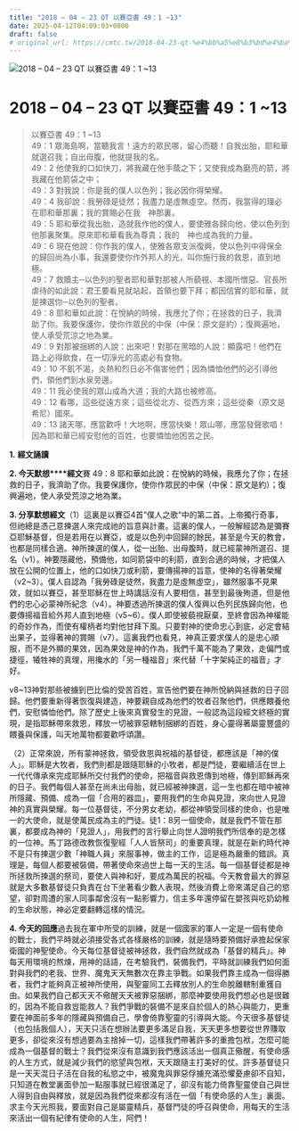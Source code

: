 ```yaml
---
title: "2018 – 04 – 23 QT 以賽亞書 49：1 ~13"
date: 2025-04-12T04:09:03+0800
draft: false
# original_url: https://cmtc.tw/2018-04-23-qt-%e4%bb%a5%e8%b3%bd%e4%ba%9e%e6%9b%b8-49%ef%bc%9a1-13
---
```


![2018 – 04 – 23 QT 以賽亞書 49：1 ~13](/images/qt.jpg   "2018 – 04 – 23 QT 以賽亞書 49：1 ~13")

# 2018 – 04 – 23 QT 以賽亞書 49：1 ~13

> 以賽亞書 49：1 ~13  
> 49：1 眾海島啊，當聽我言！遠方的眾民哪，留心而聽！自我出胎，耶和華就選召我；自出母腹，他就提我的名。  
> 49：2 他使我的口如快刀，將我藏在他手蔭之下；又使我成為磨亮的箭，將我藏在他箭袋之中；  
> 49：3 對我說：你是我的僕人以色列；我必因你得榮耀。  
> 49：4 我卻說：我勞碌是徒然；我盡力是虛無虛空。然而，我當得的理必在耶和華那裏；我的賞賜必在我　神那裏。  
> 49：5 耶和華從我出胎，造就我作他的僕人，要使雅各歸向他，使以色列到他那裏聚集。原來耶和華看我為尊貴；我的　神也成為我的力量。  
> 49：6 現在他說：你作我的僕人，使雅各眾支派復興，使以色列中得保全的歸回尚為小事，我還要使你作外邦人的光，叫你施行我的救恩，直到地極。  
> 49：7 救贖主─以色列的聖者耶和華對那被人所藐視、本國所憎惡、官長所虐待的如此說：君王要看見就站起，首領也要下拜；都因信實的耶和華，就是揀選你─以色列的聖者。  
> 49：8 耶和華如此說：在悅納的時候，我應允了你；在拯救的日子，我濟助了你。我要保護你，使你作眾民的中保（中保：原文是約）；復興遍地，使人承受荒涼之地為業。  
> 49：9 對那被捆綁的人說：出來吧！對那在黑暗的人說：顯露吧！他們在路上必得飲食，在一切淨光的高處必有食物。  
> 49：10 不飢不渴，炎熱和烈日必不傷害他們；因為憐恤他們的必引導他們，領他們到水泉旁邊。  
> 49：11 我必使我的眾山成為大道；我的大路也被修高。  
> 49：12 看哪，這些從遠方來；這些從北方、從西方來；這些從秦（原文是希尼）國來。  
> 49：13 諸天哪，應當歡呼！大地啊，應當快樂！眾山哪，應當發聲歌唱！因為耶和華已經安慰他的百姓，也要憐恤他困苦之民。

**1.** **經文誦讀**

**2. 今天默想****經文**賽 49：8 耶和華如此說：在悅納的時候，我應允了你；在拯救的日子，我濟助了你。我要保護你，使你作眾民的中保（中保：原文是約）；復興遍地，使人承受荒涼之地為業。

**3. 分享默想經文**（1）這裏是以賽亞4首“僕人之歌“中的第二首。上帝獨行奇事，但祂總是憑己意揀選人來完成祂的旨意與計畫。這裏的僕人，一般解經認為是彌賽亞耶穌基督，但是若用在以賽亞，或是以色列中回歸的餘民，甚至是今天的教會，也都是同樣合適。神所揀選的僕人，從一出胎、出母腹時，就已經蒙神所選召、提名（v1）。神要隱藏他，預備他，如同箭袋中的利箭，直到合適的時候，才把僕人放在公開的位置上，他的口如快刀或利箭，要傳揚神的旨意，使神的名得著榮耀（v2~3）。僕人自認為「我勞碌是徒然，我盡力是虛無虛空」，雖然服事不見果效，就如以賽亞，甚至耶穌在世上時講話沒有人要相信，甚至到最後殉道，但是他們的忠心必蒙神所紀念（v4）。神要透過所揀選的僕人復興以色列民族歸向他，也要傳揚福音給外邦人直到地極（v5~6）。僕人即使被藐視厭棄，至終會因為神權能的奇妙作為，而使有權柄者均對他甘拜下風。只要對神的使命忠心到底，必定會結出果子，並得著神的賞賜（v7）。這裏我們也看見，神真正要求僕人的是忠心順服，而不是外顯的果效，因為果效是神的作為，我們千萬不能為了果效，走偏門或捷徑，犧牲神的真理，用攙水的「另一種福音」來代替「十字架純正的福音」才好。

v8~13神對那些被擄到巴比倫的受苦百姓，宣告他們要在神所悅納與拯救的日子回歸。他們要重新得著恢復與建造，神要親自成為他們的牧者召聚他們，供應餵養他們，安慰憐恤他們。除了歷史上後來真實發生的見證，一般認為這段經文終極的實現，是指耶穌帶來救恩，釋放一切被罪惡轄制捆綁的百姓，身心靈得著屬靈豐盛的餵養與保護，叫天地萬物都要歡呼頌讚。

（2）正常來說，所有蒙神拯救，領受救恩與祝福的基督徒，都應該是「神的僕人」。耶穌是大牧者，我們則都是跟隨耶穌的小牧者，都是門徒，要繼續活在世上一代代傳承來完成耶穌所交付我們的使命，把福音與救恩傳到地極，傳到耶穌再來的日子。我們每個人甚至在尚未出母胎，就已經被神揀選，這一生也都在暗中被神所隱藏、預備、成為一個「合用的器皿」，要用我們的生命與見證，來向世人見證神的真實與榮耀。每一位基督徒，不分男女老幼，都從神領受同樣的使命，也是唯一的大使命，就是使萬民成為主的門徒。徒1：8另一個使命，就是我們不管在那裏，都要成為神的「見證人」，用我們的言行舉止向世人證明我們所信奉的是怎樣的一位神。馬丁路德改教恢復聖經「人人皆祭司」的重要真理，就是在新約時代神不是只有揀選少數「神職人員」來服事神，做主的工作，這是極為嚴重的錯誤。真理是，每個人都要被裝備，帶著使命來過世上每一天的生活。每一個基督徒都是神所拯救所揀選的祭司，要使人與神和好，要成為萬民的祝福。今天教會最大的罪惡就是大多數基督徒只負責在台下坐著看少數人表現，然後消費上帝來滿足自己的慾望，卻對周遭的家人同事鄰舍沒有一點影響力，信主多年還停留在嬰孩與吃奶幼稚的生命狀態，神必定要翻轉這樣的情況。

**4. 今天的回應**過去我在軍中所受的訓練，就是一個國家的軍人一定是一個有使命的戰士，我們平時就必須接受各式各樣嚴格的訓練，就是隨時要預備好承擔起保家衛國的神聖使命。今天每位基督徒被神拯救，我們自然就成為「基督的精兵」。神每天用環境的熬煉，用神的話語，在考驗我們，裝備我們，平時就訓練我們如何面對與我們的老我、世界、魔鬼天天無數次在靠主爭戰。如果我們靠主成為一個得勝者，我們才能夠真正被神所使用，與聖靈同工去釋放別人的生命脫離轄制重獲自由。如果我們自己都天天不儆醒天天被罪惡捆綁，那麼神要使用我們想必也是很難的，因為不能自救豈能救人？我們爭戰的裝備不是來自於個人的熱心與能力，更重要在神面前多年的隱藏與預備自己，學會倚靠聖靈的引導與大能。今天很多基督徒（也包括我個人），天天只活在想辦法要更多滿足自我，天天更多想要從世界賺取更多，卻從來沒有想過要為主捨掉一切，這樣我們帶著許多的重擔包袱，怎麼可能成為一個基督的戰士？我們從來沒有意識到我們應該活出一個真正儆醒，有使命感的人生方式，就是減少我們的慾望與包袱，天天跟隨主打美好的仗。許多基督徒只是一天天混日子活在自我的私慾之中，被魔鬼與罪惡俘擄充滿恐懼憂慮卻不自知，只知道在教堂裏面參加一點服事就已經很滿足了，卻沒有能力倚靠聖靈使自己與世人得到自由與釋放，就是因為我們從來都沒有活在一個「有使命感的人生」裏面。求主今天光照我，要面對自己是屬靈精兵，基督門徒的呼召與使命，用每天的生活來活出一個有紀律有使命的人生，阿們！
